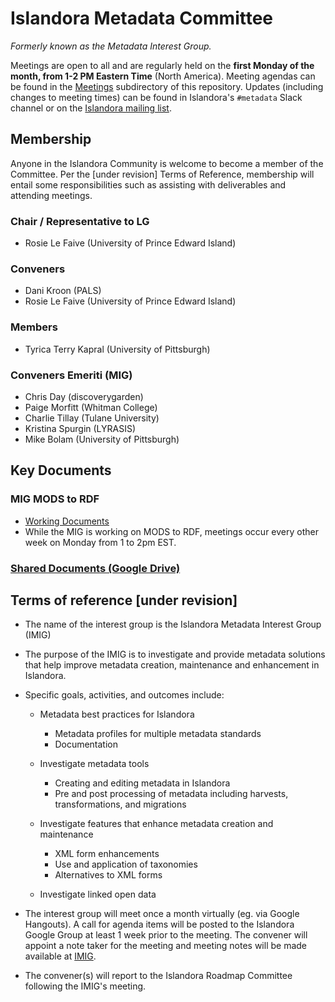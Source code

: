 # Islandora Metadata Committee

_Formerly known as the Metadata Interest Group._

Meetings are open to all and are regularly held on the __first Monday of the month, from 1-2 PM Eastern Time__ (North America). Meeting agendas can be found in the [Meetings](https://github.com/islandora-interest-groups/Islandora-Metadata-Committee/tree/main/Meetings) subdirectory of this repository. Updates (including changes to meeting times) can be found in Islandora's `#metadata` Slack channel or on the [Islandora mailing list](https://groups.google.com/g/islandora).

## Membership

Anyone in the Islandora Community is welcome to become a member of the Committee. Per the [under revision] Terms of Reference, membership will entail some responsibilities such as assisting with deliverables and attending meetings.

### Chair / Representative to LG
* Rosie Le Faive (University of Prince Edward Island)

### Conveners

* Dani Kroon (PALS)
* Rosie Le Faive (University of Prince Edward Island)

### Members

* Tyrica Terry Kapral (University of Pittsburgh)

### Conveners Emeriti (MIG)

* Chris Day (discoverygarden)
* Paige Morfitt (Whitman College)
* Charlie Tillay (Tulane University)
* Kristina Spurgin (LYRASIS)
* Mike Bolam (University of Pittsburgh)


## Key Documents
### MIG MODS to RDF  
* [Working Documents](https://github.com/islandora-interest-groups/Islandora-Metadata-Interest-Group/wiki/MIG-MODS-to-RDF-Working-Documents)  
* While the MIG is working on MODS to RDF, meetings occur every other week on Monday from 1 to 2pm EST.

### [Shared Documents (Google Drive)](https://drive.google.com/drive/u/0/folders/1kTAHFcjNnipXHYQSkwgoQsgBPLYBm_1y)

## Terms of reference [under revision]

* The name of the interest group is the Islandora Metadata Interest Group (IMIG)

* The purpose of the IMIG is to investigate and provide metadata solutions that help improve metadata creation, maintenance and enhancement in Islandora.

* Specific goals, activities, and outcomes include:

  * Metadata best practices for Islandora
  
    * Metadata profiles for multiple metadata standards
	* Documentation
	
  * Investigate metadata tools
  
    * Creating and editing metadata in Islandora
	* Pre and post processing of metadata including harvests, transformations, and migrations
	
  * Investigate features that enhance metadata creation and maintenance
  
    * XML form enhancements
	* Use and application of taxonomies
	* Alternatives to XML forms
	
  * Investigate linked open data
  
 * The interest group will meet once a month virtually (eg. via Google Hangouts). A call for agenda items will be posted to the Islandora Google Group at least 1 week prior to the meeting. The convener will appoint a note taker for the meeting and meeting notes will be made available at [IMIG](https://github.com/Islandora/Islandora-Metadata-Interest-Group).
 
 * The convener(s) will report to the Islandora Roadmap Committee following the IMIG's meeting.


